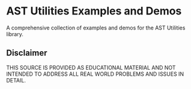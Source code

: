 # AST Utilities Examples and Demos
A comprehensive collection of examples and demos for the AST Utilities library.

## Disclaimer

THIS SOURCE IS PROVIDED AS EDUCATIONAL MATERIAL AND NOT INTENDED TO ADDRESS ALL
REAL WORLD PROBLEMS AND ISSUES IN DETAIL.
